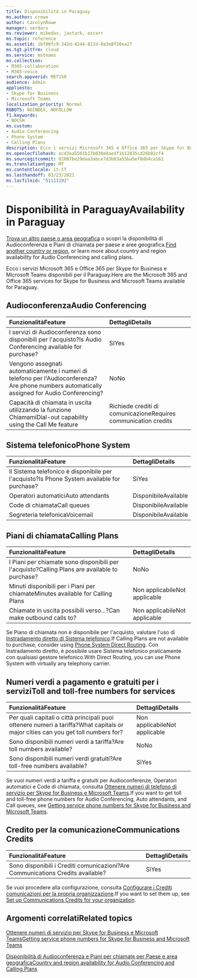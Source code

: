 ```yaml
---
title: Disponibilità in Paraguay
ms.author: crowe
author: CarolynRowe
manager: serdars
ms.reviewer: mikedav, jastark, oscarr
ms.topic: reference
ms.assetid: 1bf00fc9-342d-4244-822d-0a3e8f20ea27
ms.tgt.pltfrm: cloud
ms.service: msteams
ms.collection:
- M365-collaboration
- M365-voice
search.appverid: MET150
audience: Admin
appliesto:
- Skype for Business
- Microsoft Teams
localization_priority: Normal
ROBOTS: NOINDEX, NOFOLLOW
f1.keywords:
- NOCSH
ms.custom:
- Audio Conferencing
- Phone System
- Calling Plans
description: Ecco i servizi Microsoft 365 e Office 365 per Skype for Business e Microsoft Teams disponibili per il Paraguay.
ms.openlocfilehash: ecd2ea5501b17b030e8aedf1b12835cd26b82cf4
ms.sourcegitcommit: 01087be29daa3abce7d3b03a55ba5ef8db4ca161
ms.translationtype: MT
ms.contentlocale: it-IT
ms.lasthandoff: 03/23/2021
ms.locfileid: "51111192"
---
```

# <a name="availability-in-paraguay"></a><span data-ttu-id="70f45-103">Disponibilità in Paraguay</span><span class="sxs-lookup"><span data-stu-id="70f45-103">Availability in Paraguay</span></span>

<span data-ttu-id="70f45-104">[Trova un altro paese o area geografica](country-and-region-availability-for-audio-conferencing-and-calling-plans.md) o scopri la disponibilità di Audioconferenza e Piani di chiamata per paese e aree geografica.</span><span class="sxs-lookup"><span data-stu-id="70f45-104">[Find another country or region](country-and-region-availability-for-audio-conferencing-and-calling-plans.md), or learn more about country and region availability for Audio Conferencing and calling plans.</span></span>

<span data-ttu-id="70f45-105">Ecco i servizi Microsoft 365 e Office 365 per Skype for Business e Microsoft Teams disponibili per il Paraguay.</span><span class="sxs-lookup"><span data-stu-id="70f45-105">Here are the Microsoft 365 and Office 365 services for Skype for Business and Microsoft Teams available for Paraguay.</span></span>
  
## <a name="audio-conferencing"></a><span data-ttu-id="70f45-106">Audioconferenza</span><span class="sxs-lookup"><span data-stu-id="70f45-106">Audio Conferencing</span></span>

|<span data-ttu-id="70f45-107">**Funzionalità**</span><span class="sxs-lookup"><span data-stu-id="70f45-107">**Feature**</span></span>|<span data-ttu-id="70f45-108">**Dettagli**</span><span class="sxs-lookup"><span data-stu-id="70f45-108">**Details**</span></span>|
|:-----|:-----|
|<span data-ttu-id="70f45-109">I servizi di Audioconferenza sono disponibili per l'acquisto?</span><span class="sxs-lookup"><span data-stu-id="70f45-109">Is Audio Conferencing available for purchase?</span></span>  <br/> |<span data-ttu-id="70f45-110">Sì</span><span class="sxs-lookup"><span data-stu-id="70f45-110">Yes</span></span>  <br/> |
|<span data-ttu-id="70f45-111">Vengono assegnati automaticamente i numeri di telefono per l'Audioconferenza?</span><span class="sxs-lookup"><span data-stu-id="70f45-111">Are phone numbers automatically assigned for Audio Conferencing?</span></span>  <br/> |<span data-ttu-id="70f45-112">No</span><span class="sxs-lookup"><span data-stu-id="70f45-112">No</span></span>  <br/> |
|<span data-ttu-id="70f45-113">Capacità di chiamata in uscita utilizzando la funzione Chiamami</span><span class="sxs-lookup"><span data-stu-id="70f45-113">Dial-out capability using the Call Me feature</span></span>  <br/> |<span data-ttu-id="70f45-114">Richiede crediti di comunicazione</span><span class="sxs-lookup"><span data-stu-id="70f45-114">Requires communication credits</span></span>  <br/> |
   
## <a name="phone-system"></a><span data-ttu-id="70f45-115">Sistema telefonico</span><span class="sxs-lookup"><span data-stu-id="70f45-115">Phone System</span></span>

|<span data-ttu-id="70f45-116">**Funzionalità**</span><span class="sxs-lookup"><span data-stu-id="70f45-116">**Feature**</span></span>|<span data-ttu-id="70f45-117">**Dettagli**</span><span class="sxs-lookup"><span data-stu-id="70f45-117">**Details**</span></span>|
|:-----|:-----|
|<span data-ttu-id="70f45-118">Il Sistema telefonico è disponibile per l'acquisto?</span><span class="sxs-lookup"><span data-stu-id="70f45-118">Is Phone System available for purchase?</span></span>  <br/> |<span data-ttu-id="70f45-119">Sì</span><span class="sxs-lookup"><span data-stu-id="70f45-119">Yes</span></span>  <br/> |
| <span data-ttu-id="70f45-120">Operatori automatici</span><span class="sxs-lookup"><span data-stu-id="70f45-120">Auto attendants</span></span> <br/> |<span data-ttu-id="70f45-121">Disponibile</span><span class="sxs-lookup"><span data-stu-id="70f45-121">Available</span></span>  <br/> |
|<span data-ttu-id="70f45-122">Code di chiamata</span><span class="sxs-lookup"><span data-stu-id="70f45-122">Call queues</span></span>  <br/> |<span data-ttu-id="70f45-123">Disponibile</span><span class="sxs-lookup"><span data-stu-id="70f45-123">Available</span></span>  <br/> |
|<span data-ttu-id="70f45-124">Segreteria telefonica</span><span class="sxs-lookup"><span data-stu-id="70f45-124">Voicemail</span></span>  <br/> |<span data-ttu-id="70f45-125">Disponibile</span><span class="sxs-lookup"><span data-stu-id="70f45-125">Available</span></span>  <br/> |
   
## <a name="calling-plans"></a><span data-ttu-id="70f45-126">Piani di chiamata</span><span class="sxs-lookup"><span data-stu-id="70f45-126">Calling Plans</span></span>

|<span data-ttu-id="70f45-127">**Funzionalità**</span><span class="sxs-lookup"><span data-stu-id="70f45-127">**Feature**</span></span>|<span data-ttu-id="70f45-128">**Dettagli**</span><span class="sxs-lookup"><span data-stu-id="70f45-128">**Details**</span></span>|
|:-----|:-----|
|<span data-ttu-id="70f45-129">I Piani per chiamate sono disponibili per l'acquisto?</span><span class="sxs-lookup"><span data-stu-id="70f45-129">Calling Plans are available to purchase?</span></span>  <br/> |<span data-ttu-id="70f45-130">No</span><span class="sxs-lookup"><span data-stu-id="70f45-130">No</span></span>  <br/> |
|<span data-ttu-id="70f45-131">Minuti disponibili per i Piani per chiamate</span><span class="sxs-lookup"><span data-stu-id="70f45-131">Minutes available for Calling Plans</span></span>  <br/> |<span data-ttu-id="70f45-132">Non applicabile</span><span class="sxs-lookup"><span data-stu-id="70f45-132">Not applicable</span></span>  <br/> |
|<span data-ttu-id="70f45-133">Chiamate in uscita possibili verso...?</span><span class="sxs-lookup"><span data-stu-id="70f45-133">Can make outbound calls to?</span></span>  <br/> |<span data-ttu-id="70f45-134">Non applicabile</span><span class="sxs-lookup"><span data-stu-id="70f45-134">Not applicable</span></span>  <br/> |

<span data-ttu-id="70f45-135">Se Piano di chiamata non è disponibile per l'acquisto, valutare l'uso di [Instradamento diretto di Sistema telefonico](../direct-routing-landing-page.md).</span><span class="sxs-lookup"><span data-stu-id="70f45-135">If Calling Plans are not available to purchase, consider using [Phone System Direct Routing](../direct-routing-landing-page.md).</span></span> <span data-ttu-id="70f45-136">Con Instradamento diretto, è possibile usare Sistema telefonico praticamente con qualsiasi gestore telefonico.</span><span class="sxs-lookup"><span data-stu-id="70f45-136">With Direct Routing, you can use Phone System with virtually any telephony carrier.</span></span>
   
## <a name="toll-and-toll-free-numbers-for-services"></a><span data-ttu-id="70f45-137">Numeri verdi a pagamento e gratuiti per i servizi</span><span class="sxs-lookup"><span data-stu-id="70f45-137">Toll and toll-free numbers for services</span></span>

|<span data-ttu-id="70f45-138">**Funzionalità**</span><span class="sxs-lookup"><span data-stu-id="70f45-138">**Feature**</span></span>|<span data-ttu-id="70f45-139">**Dettagli**</span><span class="sxs-lookup"><span data-stu-id="70f45-139">**Details**</span></span>|
|:-----|:-----|
|<span data-ttu-id="70f45-140">Per quali capitali o città principali puoi ottenere numeri a tariffa?</span><span class="sxs-lookup"><span data-stu-id="70f45-140">What capitals or major cities can you get toll numbers for?</span></span>  <br/> |<span data-ttu-id="70f45-141">Non applicabile</span><span class="sxs-lookup"><span data-stu-id="70f45-141">Not applicable</span></span>  <br/> |
|<span data-ttu-id="70f45-142">Sono disponibili numeri verdi a tariffa?</span><span class="sxs-lookup"><span data-stu-id="70f45-142">Are toll numbers available?</span></span>  <br/> |<span data-ttu-id="70f45-143">No</span><span class="sxs-lookup"><span data-stu-id="70f45-143">No</span></span>  <br/> |
|<span data-ttu-id="70f45-144">Sono disponibili numeri verdi gratuiti?</span><span class="sxs-lookup"><span data-stu-id="70f45-144">Are toll-free numbers available?</span></span>  <br/> |<span data-ttu-id="70f45-145">Sì</span><span class="sxs-lookup"><span data-stu-id="70f45-145">Yes</span></span>  <br/> |
   
 <span data-ttu-id="70f45-146">Se vuoi numeri verdi a tariffa e gratuiti per Audioconferenze, Operatori automatici e Code di chiamata, consulta [Ottenere numeri di telefono di servizio per Skype for Business e Microsoft Teams](../getting-service-phone-numbers.md).</span><span class="sxs-lookup"><span data-stu-id="70f45-146">If you want to get toll and toll-free phone numbers for Audio Conferencing, Auto attendants, and Call queues, see [Getting service phone numbers for Skype for Business and Microsoft Teams](../getting-service-phone-numbers.md).</span></span>
  
## <a name="communications-credits"></a><span data-ttu-id="70f45-147">Credito per la comunicazione</span><span class="sxs-lookup"><span data-stu-id="70f45-147">Communications Credits</span></span>

|<span data-ttu-id="70f45-148">**Funzionalità**</span><span class="sxs-lookup"><span data-stu-id="70f45-148">**Feature**</span></span>|<span data-ttu-id="70f45-149">**Dettagli**</span><span class="sxs-lookup"><span data-stu-id="70f45-149">**Details**</span></span>|
|:-----|:-----|
|<span data-ttu-id="70f45-150">Sono disponibili i Crediti comunicazioni?</span><span class="sxs-lookup"><span data-stu-id="70f45-150">Are Communications Credits available?</span></span>  <br/> |<span data-ttu-id="70f45-151">Sì</span><span class="sxs-lookup"><span data-stu-id="70f45-151">Yes</span></span>  <br/> |
   
<span data-ttu-id="70f45-152">Se vuoi procedere alla configurazione, consulta [Configurare i Crediti comunicazioni per la propria organizzazione](../set-up-communications-credits-for-your-organization.md).</span><span class="sxs-lookup"><span data-stu-id="70f45-152">If you want to set them up, see [Set up Communications Credits for your organization](../set-up-communications-credits-for-your-organization.md).</span></span>
  
## <a name="related-topics"></a><span data-ttu-id="70f45-153">Argomenti correlati</span><span class="sxs-lookup"><span data-stu-id="70f45-153">Related topics</span></span>

[<span data-ttu-id="70f45-154">Ottenere numeri di servizio per Skype for Business e Microsoft Teams</span><span class="sxs-lookup"><span data-stu-id="70f45-154">Getting service phone numbers for Skype for Business and Microsoft Teams</span></span>](../getting-service-phone-numbers.md)

[<span data-ttu-id="70f45-155">Disponibilità di Audioconferenza e Piani per chiamate per Paese e area geografica</span><span class="sxs-lookup"><span data-stu-id="70f45-155">Country and region availability for Audio Conferencing and Calling Plans</span></span>](country-and-region-availability-for-audio-conferencing-and-calling-plans.md)

  
